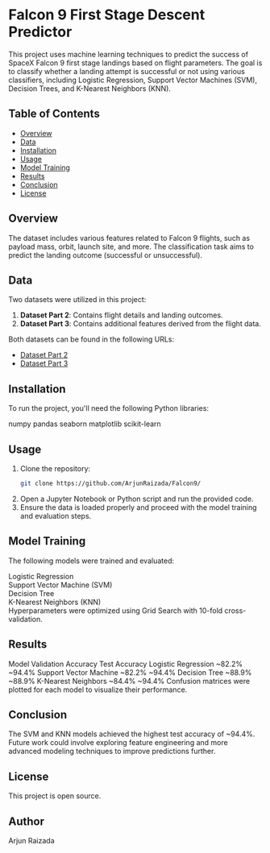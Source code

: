 # Falcon 9 First Stage Descent Predictor

This project uses machine learning techniques to predict the success of SpaceX Falcon 9 first stage landings based on flight parameters. The goal is to classify whether a landing attempt is successful or not using various classifiers, including Logistic Regression, Support Vector Machines (SVM), Decision Trees, and K-Nearest Neighbors (KNN).

## Table of Contents

- [Overview](#overview)
- [Data](#data)
- [Installation](#installation)
- [Usage](#usage)
- [Model Training](#model-training)
- [Results](#results)
- [Conclusion](#conclusion)
- [License](#license)

## Overview

The dataset includes various features related to Falcon 9 flights, such as payload mass, orbit, launch site, and more. The classification task aims to predict the landing outcome (successful or unsuccessful).

## Data

Two datasets were utilized in this project:

1. **Dataset Part 2**: Contains flight details and landing outcomes.
2. **Dataset Part 3**: Contains additional features derived from the flight data.

Both datasets can be found in the following URLs:
- [Dataset Part 2](https://cf-courses-data.s3.us.cloud-object-storage.appdomain.cloud/IBM-DS0321EN-SkillsNetwork/datasets/dataset_part_2.csv)
- [Dataset Part 3](https://cf-courses-data.s3.us.cloud-object-storage.appdomain.cloud/IBM-DS0321EN-SkillsNetwork/datasets/dataset_part_3.csv)

## Installation

To run the project, you'll need the following Python libraries:

numpy 
pandas 
seaborn 
matplotlib 
scikit-learn



## Usage

1. Clone the repository:
   ```bash
   git clone https://github.com/ArjunRaizada/Falcon9/

2. Open a Jupyter Notebook or Python script and run the provided code.
3. Ensure the data is loaded properly and proceed with the model training and evaluation steps.



## Model Training

The following models were trained and evaluated:

Logistic Regression<br>
Support Vector Machine (SVM)<br>
Decision Tree<br>
K-Nearest Neighbors (KNN)<br>
Hyperparameters were optimized using Grid Search with 10-fold cross-validation.<br>

## Results

Model	Validation Accuracy	Test Accuracy
Logistic Regression	~82.2%	~94.4%
Support Vector Machine	~82.2%	~94.4%
Decision Tree	~88.9%	~88.9%
K-Nearest Neighbors	~84.4%	~94.4%
Confusion matrices were plotted for each model to visualize their performance.

## Conclusion

The SVM and KNN models achieved the highest test accuracy of ~94.4%. Future work could involve exploring feature engineering and more advanced modeling techniques to improve predictions further.

## License

This project is open source.


## Author

Arjun Raizada

